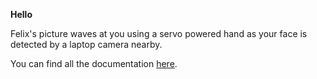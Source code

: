**Hello**

Felix's picture waves at you using a servo powered hand as your face is detected by a laptop camera nearby. 

You can find all the documentation [here](http://intro16.nyuad.im/index.php/2016/10/03/hello/).
